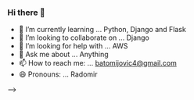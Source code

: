 ### Hi there 👋

- 🌱 I’m currently learning ... Python, Django and Flask
- 👯 I’m looking to collaborate on ... Django
- 🤔 I’m looking for help with ... AWS 
- 💬 Ask me about ... Anything
- 📫 How to reach me: ... batomijovic4@gmail.com
- 😄 Pronouns: ... Radomir

-->
